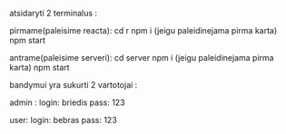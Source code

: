 atsidaryti 2 terminalus :


 pirmame(paleisime reacta):
 cd r 
 npm i (jeigu paleidinejama pirma karta)
 npm start

 antrame(paleisime serveri):
 cd server
 npm i (jeigu paleidinejama pirma karta)
 npm start




bandymui yra sukurti 2 vartotojai :

admin :
login:
briedis
pass:
123

user:
login:
bebras
pass:
123
